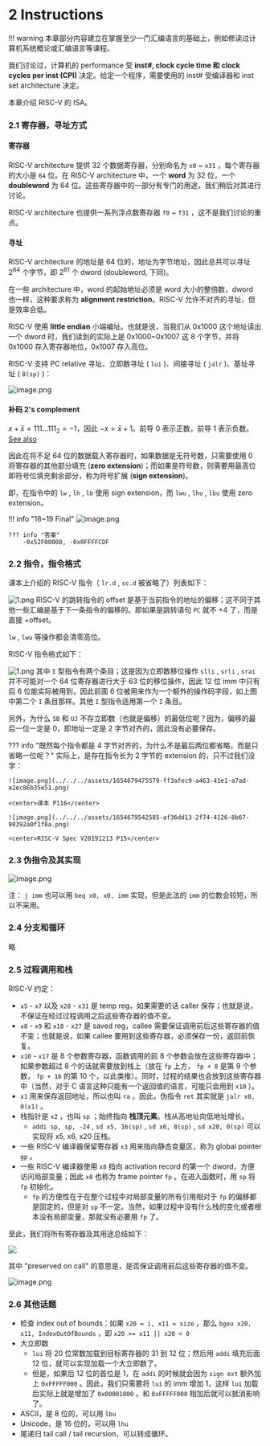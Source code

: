 # 2 Instructions

!!! warning
    本章部分内容建立在掌握至少一门汇编语言的基础上，例如修读过计算机系统概论或汇编语言等课程。

我们讨论过，计算机的 performance 受 **inst#, clock cycle time 和 clock cycles per inst (CPI)** 决定。给定一个程序，需要使用的 inst# 受编译器和 inst set architecture 决定。

本章介绍 RISC-V 的 ISA。

### 2.1 寄存器，寻址方式

#### 寄存器

RISC-V architecture 提供 32 个数据寄存器，分别命名为 `x0` ~ `x31` ，每个寄存器的大小是 `64` 位。在 RISC-V architecture 中，一个 **word** 为 32 位，一个 **doubleword** 为 64 位。这些寄存器中的一部分有专门的用途，我们稍后对其进行讨论。

RISC-V architecture 也提供一系列浮点数寄存器 `f0` ~ `f31` ，这不是我们讨论的重点。

#### 寻址

RISC-V architecture 的地址是 64 位的，地址为字节地址，因此总共可以寻址 $2^{64}$ 个字节，即 $2^{61}$ 个 dword (doubleword, 下同)。

在一些 architecture 中，word 的起始地址必须是 word 大小的整倍数，dword 也一样，这种要求称为 **alignment restriction**。RISC-V 允许不对齐的寻址，但是效率会低。

RISC-V 使用 **little endian** 小端编址。也就是说，当我们从 0x1000 这个地址读出一个 dword 时，我们读到的实际上是 0x1000~0x1007 这 8 个字节，并将 0x1000 存入寄存器地位，0x1007 存入高位。

RISC-V 支持 PC relative 寻址、立即数寻址 ( `lui` )、间接寻址 ( `jalr` )、基址寻址 ( `8(sp)` )：

![image.png](../../../assets/1654055499913-f3fd752f-06b7-43e4-a06f-3640e66481ed.png)

#### 补码 2's complement
$x + \bar x = 111\dots111_2 = -1$，因此 $-x = \bar x + 1$。前导 0 表示正数，前导 1 表示负数。[See also](https://www.yuque.com/xianyuxuan/coding/sca003#VqE99)

因此在将不足 64 位的数据载入寄存器时，如果数据是无符号数，只需要使用 0 将寄存器的其他部分填充 (**zero extension**)；而如果是符号数，则需要用最高位即符号位填充剩余部分，称为符号扩展 (**sign extension**)。

即，在指令中的 `lw` ,  `lh` ,  `lb` 使用 sign extension，而 `lwu` ,  `lhu` ,  `lbu` 使用 zero extension。

!!! info "18~19 Final"
    ![image.png](../../../assets/1655019006306-bf6087f9-5461-4b02-be9a-8b6b410c9f89.png)
    
    ??? info "答案"
        -0x52F00000, -0x0FFFFCDF



### 2.2 指令，指令格式
课本上介绍的 RISC-V 指令（ `lr.d` ,  `sc.d` 被省略了）列表如下：

![1.png](../../../assets/1654864713202-23520b16-be27-484e-8f08-39aa863679ba.png)
RISC-V 的跳转指令的 offset 是基于当前指令的地址的偏移；这不同于其他一些汇编是基于下一条指令的偏移的。即如果是跳转语句 `PC` 就不 +4 了，而是直接 +offset。

 `lw` ,  `lwu` 等操作都会清零高位。

RISC-V 指令格式如下：

![1.png](../../../assets/1653461947307-ab399754-6565-46f5-8554-641c7def91a4.png)
其中 `I` 型指令有两个条目；这是因为立即数移位操作 `slli` , `srli` , `srai` 并不可能对一个 64 位寄存器进行大于 63 位的移位操作，因此 12 位 imm 中只有后 6 位能实际被用到，因此前面 6 位被用来作为一个额外的操作码字段，如上图中第二个 `I` 条目那样。其他 `I` 型指令适用第一个 `I` 条目。

另外，为什么 `SB` 和 `UJ` 不存立即数（也就是偏移）的最低位呢？因为，偏移的最后一位一定是 0，即地址一定是 2 字节对齐的，因此没有必要保存。


??? info "既然每个指令都是 4 字节对齐的，为什么不是最后两位都省略，而是只省略一位呢？"
    实际上，是存在指令长为 2 字节的 extension 的，只不过我们没学：
    
    ![image.png](../../../assets/1654679475579-ff3afec9-a463-41e1-a7ad-a2ec86b35e51.png)
    
    <center>课本 P116</center>

    ![image.png](../../../assets/1654679542585-af36dd13-2f74-4126-8b67-90392a0f1f8a.png)

    <center>RISC-V Spec V20191213 P15</center>



### 2.3 伪指令及其实现
![image.png](../../../assets/1653470001735-c9b5f2b8-f4c6-48ca-beec-7987bea5d71f.png)

注： `j imm` 也可以用 `beq x0, x0, imm` 实现，但是此法的 `imm` 的位数会较短，所以不采用。

### 2.4 分支和循环
略


### 2.5 过程调用和栈
RISC-V 约定：

   -  `x5` - `x7` 以及 `x28` - `x31` 是 temp reg，如果需要的话 caller 保存；也就是说，不保证在经过过程调用之后这些寄存器的值不变。
   -  `x8` - `x9` 和 `x18` - `x27` 是 saved reg，callee 需要保证调用前后这些寄存器的值不变；也就是说，如果 callee 要用到这些寄存器，必须保存一份，返回前恢复。
   -  `x10` - `x17` 是 8 个参数寄存器，函数调用的前 8 个参数会放在这些寄存器中；如果参数超过 8 个的话就需要放到栈上（放在 `fp` 上方， `fp + 8` 是第 9 个参数， `fp + 16` 的第 10 个，以此类推）。同时，过程的结果也会放到这些寄存器中（当然，对于 C 语言这种只能有一个返回值的语言，可能只会用到 `x10` ）。
   -  `x1` 用来保存返回地址，所以也叫 `ra` 。因此，伪指令 `ret` 其实就是 `jalr x0, 0(x1)` 。
   - 栈指针是 `x2` ，也叫 `sp` ；始终指向 **栈顶元素**。栈从高地址向低地址增长。
      -  `addi sp, sp, -24` ,  `sd x5, 16(sp)` ,  `sd x6, 8(sp)` ,  `sd x20, 0(sp)` 可以实现将 x5, x6, x20 压栈。
   - 一些 RISC-V 编译器保留寄存器 `x3` 用来指向静态变量区，称为 global pointer  `gp` 。
   - 一些 RISC-V 编译器使用 `x8` 指向 activation record 的第一个 dword，方便访问局部变量；因此 `x8` 也称为 frame pointer  `fp` 。在进入函数时，用 `sp` 将 `fp` 初始化。
      -  `fp` 的方便性在于在整个过程中对局部变量的所有引用相对于 `fp` 的偏移都是固定的，但是对 `sp` 不一定。当然，如果过程中没有什么栈的变化或者根本没有局部变量，那就没有必要用 `fp` 了。

至此，我们将所有寄存器及其用途总结如下：

![](../../../assets/1654054605190-66992a62-3995-4285-8002-c28a0a8e9073.png)

其中 "preserved on call" 的意思是，是否保证调用前后这些寄存器的值不变。

![image.png](../../../assets/1654866071308-dc8851c8-a41c-404f-830d-3aae477775df.png)


### 2.6 其他话题

- 检查 index out of bounds：如果 `x20 = i, x11 = size` ，那么 `bgeu x20, x11, IndexOutOfBounds` ，即  `x20 >= x11 || x20 < 0` 
- 大立即数
   -  `lui` 将 20 位常数加载到目标寄存器的 31 到 12 位；然后用 `addi` 填充后面 12 位，就可以实现加载一个大立即数了。
   - 但是，如果后 12 位的首位是 1，在 `addi` 的时候就会因为 `sign ext` 额外加上 `0xFFFFF000` 。因此，我们只需要将 `lui` 的 imm 增加 1，这样 `lui` 加载后实际上就是增加了 `0x00001000` ，和 `0xFFFFF000` 相加后就可以抵消影响了。
- ASCII，是 8 位的，可以用 `lbu` 
- Unicode，是 16 位的，可以用 `lhu` 
- 尾递归 tail call / tail recursion，可以转成循环。